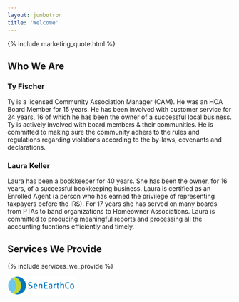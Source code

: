 ```yaml
---
layout: jumbotron
title: 'Welcome'
---
```

{% include marketing_quote.html %}

## Who We Are
### Ty Fischer
Ty is a licensed Community Association Manager (CAM). He was an HOA Board Member for 15 years. He has been involved
with customer service for 24 years, 16 of which he has been the owner of a successful local business. Ty is actively
involved with board members & their communities.  He is committed to making sure the community adhers to the rules and
regulations regarding violations according to the by-laws, covenants and declarations.

### Laura Keller
Laura has been a bookkeeper for 40 years. She has been the owner, for 16 years, of a successful bookkeeping business.
Laura is certified as an Enrolled Agent (a person who has earned the privilege of representing taxpayers before the IRS).
For 17 years she has served on many boards from PTAs to band organizations to Homeowner Associations. Laura is committed
to producing meaningful reports and processing all the accounting fucntions efficiently and timely.

## Services We Provide
{% include services_we_provide %}

<a href="https://www3.senearthco.com/index.cfm?fuseaction=home.sign_in&mgtCompanyName=hoamanagement&association="><img src="images/senhearth_logo.jpg" width="30%" /></a>
